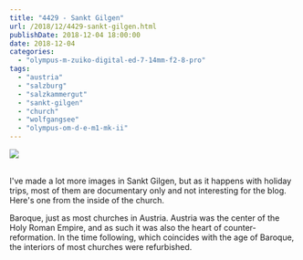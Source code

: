 ```yaml
---
title: "4429 - Sankt Gilgen"
url: /2018/12/4429-sankt-gilgen.html
publishDate: 2018-12-04 18:00:00
date: 2018-12-04
categories: 
  - "olympus-m-zuiko-digital-ed-7-14mm-f2-8-pro"
tags: 
  - "austria"
  - "salzburg"
  - "salzkammergut"
  - "sankt-gilgen"
  - "church"
  - "wolfgangsee"
  - "olympus-om-d-e-m1-mk-ii"
---
```

<div class="container">
<div class="center"><a target="_blank" href="https://d25zfm9zpd7gm5.cloudfront.net/1200x1200/2017/20170815_123552_lr.jpg"><img class="webfeedsFeaturedVisual" src="https://d25zfm9zpd7gm5.cloudfront.net/0600x0600/2017/20170815_123552_lr.jpg" /></a></div>
</div>
<br />

I've made a lot more images in Sankt Gilgen, but as it happens with
holiday trips, most of them are documentary only and not interesting
for the blog. Here's one from the inside of the church.

Baroque, just as most churches in Austria. Austria was the center of
the Holy Roman Empire, and as such it was also the heart of
counter-reformation. In the time following, which coincides with the
age of Baroque, the interiors of most churches were refurbished.